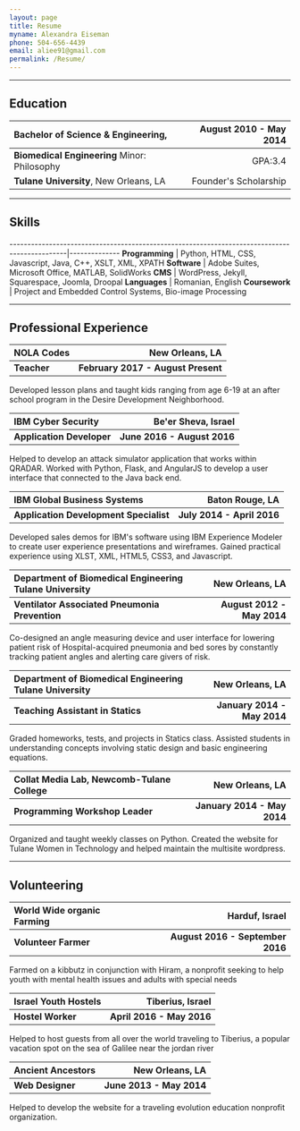 ```yaml
---
layout: page
title: Resume
myname: Alexandra Eiseman
phone: 504-656-4439
email: aliee91@gmail.com
permalink: /Resume/
---
```

<style>
table{
width:100%}
</style>
---

## Education


| **Bachelor of Science & Engineering,**            | August 2010 - May 2014 |
|:--------------------------------------------------------------------------- | ----------------------:|
| **Biomedical Engineering** Minor: Philosophy                             		              |                GPA:3.4 |
| **Tulane University**, New Orleans, LA                                      |  Founder's Scholarship |

---

## Skills


----------------------------------------------------------------------------------------------|--------------
**Programming**                                  | Python, HTML, CSS, Javascript, Java, C++, XSLT, XML, XPATH
**Software**                                     | Adobe Suites, Microsoft Office, MATLAB, SolidWorks
**CMS**                                          | WordPress, Jekyll, Squarespace, Joomla, Droopal
**Languages**                                    | Romanian, English
**Coursework**                                   | Project and Embedded Control Systems, Bio-image Processing

---

## Professional Experience

**NOLA Codes** | **New Orleans, LA**
:---------------------------------|-----------------:
**Teacher**| **February 2017 - August Present**

Developed lesson plans and taught kids ranging from age 6-19 at an after school program in the Desire Development Neighborhood.

**IBM Cyber Security** | **Be'er Sheva, Israel**
:---------------------------------|-----------------:
**Application Developer**| **June 2016 - August 2016**

Helped to develop an attack simulator application that works within QRADAR. Worked with Python, Flask, and AngularJS to develop a user interface that connected to the Java back end.

**IBM Global Business Systems** | **Baton Rouge, LA**
:---------------------------------|-----------------:
**Application Development Specialist**| **July 2014 - April 2016**

Developed sales demos for IBM's software using IBM Experience Modeler to create 
user experience presentations and wireframes. Gained practical experience using XLST, XML, HTML5, CSS3, and Javascript. 

**Department of Biomedical Engineering Tulane University** | **New Orleans, LA**
:---------------------------------|-----------------:
**Ventilator Associated Pneumonia Prevention** | **August 2012 - May 2014**

Co-designed an angle measuring device and user interface for lowering patient 
risk of Hospital-acquired pneumonia and bed sores by constantly tracking patient angles 
and alerting care givers of risk.

<!--**Department of Biomedical Engineering Tulane University** | **New Orleans, LA**
:---------------------------------|-----------------:
**Optimization of Spring Powered Stilts** | **August 2012 - May 2014**

Researched the relationship between stilts and prosthetics while modeling designs for improving 
fiberglass stilts for extended use in parade culture as well as suggestions for more cost 
efficient adjustable prosthetic designs.-->

**Department of Biomedical Engineering Tulane University** | **New Orleans, LA**
:---------------------------------|-----------------:
**Teaching Assistant in Statics** | **January 2014 - May 2014**

Graded homeworks, tests, and projects in Statics class. Assisted students in understanding 
concepts involving static design and basic engineering equations.

**Collat Media Lab, Newcomb-Tulane College** | **New Orleans, LA**
:---------------------------------|-----------------:
**Programming Workshop Leader** | **January 2014 - May 2014**

Organized and taught weekly classes on Python. Created the website for Tulane Women in Technology and 
helped maintain the multisite wordpress.

<!--**Collat Media Lab, Newcomb-Tulane College** | **New Orleans, LA**
:---------------------------------|-----------------:
**Web Designer & Webmaster**| **May 2013 - May 2014**

Created and actively maintained the website for Tulane Women in Technology and 
organized an online archive of female parade groups in New Orleans and their web presence.-->

---

## Volunteering


**World Wide organic Farming** | **Harduf, Israel**
:---------------------------------|-----------------:
**Volunteer Farmer** | **August 2016 - September 2016**

Farmed on a kibbutz in conjunction with Hiram,
 a nonprofit seeking to help youth with mental health issues and adults with special needs

**Israel Youth Hostels** | **Tiberius, Israel**
:---------------------------------|-----------------:
**Hostel Worker** | **April 2016 - May 2016**

Helped to host guests from all over the world traveling to Tiberius, a popular
vacation spot on the sea of Galilee near the jordan river

**Ancient Ancestors** | **New Orleans, LA**
:---------------------------------|-----------------:
**Web Designer** | **June 2013 - May 2014**

Helped to develop the website for a traveling evolution education nonprofit organization.
